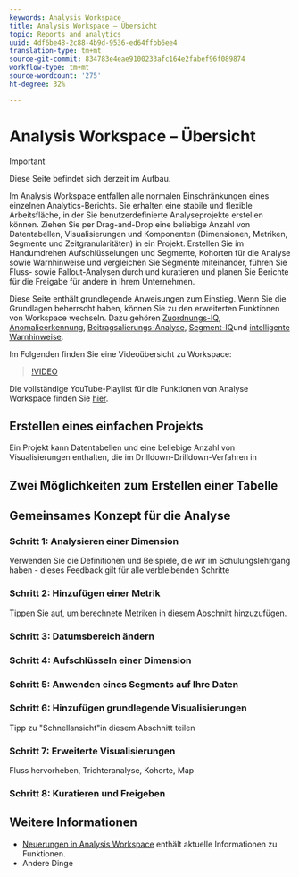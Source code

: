 ```yaml
---
keywords: Analysis Workspace
title: Analysis Workspace – Übersicht
topic: Reports and analytics
uuid: 4df6be48-2c88-4b9d-9536-ed64ffbb6ee4
translation-type: tm+mt
source-git-commit: 834783e4eae9100233afc164e2fabef96f089874
workflow-type: tm+mt
source-wordcount: '275'
ht-degree: 32%

---
```



# Analysis Workspace – Übersicht

>[!IMPORTANT]
>
>Diese Seite befindet sich derzeit im Aufbau.

Im Analysis Workspace entfallen alle normalen Einschränkungen eines einzelnen Analytics-Berichts. Sie erhalten eine stabile und flexible Arbeitsfläche, in der Sie benutzerdefinierte Analyseprojekte erstellen können. Ziehen Sie per Drag-and-Drop eine beliebige Anzahl von Datentabellen, Visualisierungen und Komponenten (Dimensionen, Metriken, Segmente und Zeitgranularitäten) in ein Projekt. Erstellen Sie im Handumdrehen Aufschlüsselungen und Segmente, Kohorten für die Analyse sowie Warnhinweise und vergleichen Sie Segmente miteinander, führen Sie Fluss- sowie Fallout-Analysen durch und kuratieren und planen Sie Berichte für die Freigabe für andere in Ihrem Unternehmen.

Diese Seite enthält grundlegende Anweisungen zum Einstieg. Wenn Sie die Grundlagen beherrscht haben, können Sie zu den erweiterten Funktionen von Workspace wechseln. Dazu gehören [Zuordnungs-IQ](/help/analyze/analysis-workspace/attribution/overview.md), [Anomalieerkennung](/help/analyze/analysis-workspace/virtual-analyst/c-anomaly-detection/anomaly-detection.md), [Beitragsalierungs-Analyse](/help/analyze/analysis-workspace/virtual-analyst/contribution-analysis/ca-tokens.md), [Segment-IQ](/help/analyze/analysis-workspace/segment-iq.md)und [intelligente Warnhinweise](/help/analyze/analysis-workspace/c-intelligent-alerts/intellligent-alerts.md).

Im Folgenden finden Sie eine Videoübersicht zu Workspace:

>[!VIDEO](https://video.tv.adobe.com/v/26266?quality=12)

Die vollständige YouTube-Playlist für die Funktionen von Analyse Workspace finden Sie [hier](https://www.youtube.com/channel/UC8I6bqCk7gO6YdoMz6W5fvw/playlists?view=50&amp;sort=dd&amp;shelf_id=7).

## Erstellen eines einfachen Projekts

Ein Projekt kann Datentabellen und eine beliebige Anzahl von Visualisierungen enthalten, die im Drilldown-Drilldown-Verfahren in


## Zwei Möglichkeiten zum Erstellen einer Tabelle

## Gemeinsames Konzept für die Analyse

### Schritt 1: Analysieren einer Dimension

Verwenden Sie die Definitionen und Beispiele, die wir im Schulungslehrgang haben - dieses Feedback gilt für alle verbleibenden Schritte

### Schritt 2: Hinzufügen einer Metrik

Tippen Sie auf, um berechnete Metriken in diesem Abschnitt hinzuzufügen.

### Schritt 3: Datumsbereich ändern

### Schritt 4: Aufschlüsseln einer Dimension

### Schritt 5: Anwenden eines Segments auf Ihre Daten

### Schritt 6: Hinzufügen grundlegende Visualisierungen

Tipp zu &quot;Schnellansicht&quot;in diesem Abschnitt teilen

### Schritt 7: Erweiterte Visualisierungen

Fluss hervorheben, Trichteranalyse, Kohorte, Map

### Schritt 8: Kuratieren und Freigeben

## Weitere Informationen

* [Neuerungen in Analysis Workspace](/help/analyze/analysis-workspace/new-features-in-analysis-workspace.md) enthält aktuelle Informationen zu Funktionen.
* Andere Dinge
